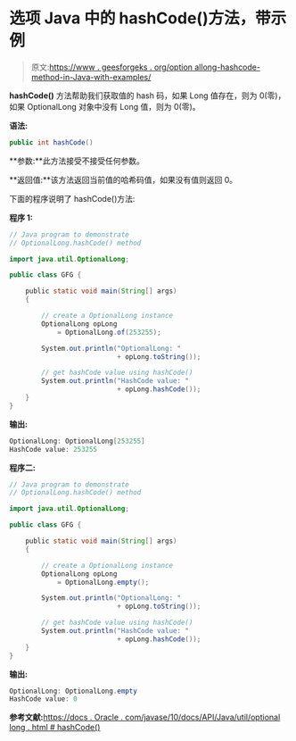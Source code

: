 # 选项 Java 中的 hashCode()方法，带示例

> 原文:[https://www . geesforgeks . org/option allong-hashcode-method-in-Java-with-examples/](https://www.geeksforgeeks.org/optionallong-hashcode-method-in-java-with-examples/)

**hashCode()** 方法帮助我们获取值的 hash 码，如果 Long 值存在，则为 0(零)，如果 OptionalLong 对象中没有 Long 值，则为 0(零)。

**语法:**

```java
public int hashCode()

```

**参数:**此方法接受不接受任何参数。

**返回值:**该方法返回当前值的哈希码值，如果没有值则返回 0。

下面的程序说明了 hashCode()方法:

**程序 1:**

```java
// Java program to demonstrate
// OptionalLong.hashCode() method

import java.util.OptionalLong;

public class GFG {

    public static void main(String[] args)
    {

        // create a OptionalLong instance
        OptionalLong opLong
            = OptionalLong.of(253255);

        System.out.println("OptionalLong: "
                           + opLong.toString());

        // get hashCode value using hashCode()
        System.out.println("HashCode value: "
                           + opLong.hashCode());
    }
}
```

**输出:**

```java
OptionalLong: OptionalLong[253255]
HashCode value: 253255

```

**程序二:**

```java
// Java program to demonstrate
// OptionalLong.hashCode() method

import java.util.OptionalLong;

public class GFG {

    public static void main(String[] args)
    {

        // create a OptionalLong instance
        OptionalLong opLong
            = OptionalLong.empty();

        System.out.println("OptionalLong: "
                           + opLong.toString());

        // get hashCode value using hashCode()
        System.out.println("HashCode value: "
                           + opLong.hashCode());
    }
}
```

**输出:**

```java
OptionalLong: OptionalLong.empty
HashCode value: 0

```

**参考文献:**[https://docs . Oracle . com/javase/10/docs/API/Java/util/optional long . html # hashCode()](https://docs.oracle.com/javase/10/docs/api/java/util/OptionalLong.html#hashCode())